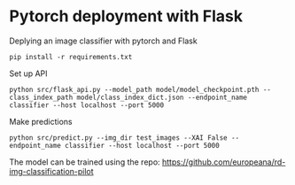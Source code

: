 # Pytorch deployment with Flask

Deplying an image classifier with pytorch and Flask

`pip install -r requirements.txt`

Set up API

`python src/flask_api.py --model_path model/model_checkpoint.pth --class_index_path model/class_index_dict.json --endpoint_name classifier --host localhost --port 5000`

Make predictions

`python src/predict.py --img_dir test_images --XAI False --endpoint_name classifier --host localhost --port 5000`

The model can be trained using the repo: https://github.com/europeana/rd-img-classification-pilot

